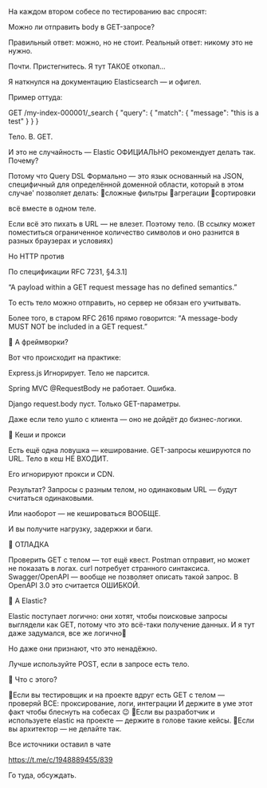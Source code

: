 На каждом втором собесе по тестированию вас спросят: 

Можно ли отправить body в GET-запросе?

Правильный ответ: можно, но не стоит.
Реальный ответ: никому это не нужно.

Почти. Пристегнитесь.
Я тут ТАКОЕ откопал...

Я наткнулся на документацию Elasticsearch — и офигел.

Пример оттуда:

GET /my-index-000001/_search
{
  "query": {
    "match": {
      "message": "this is a test"
    }
  }
}

Тело. В. GET.

И это не случайность — Elastic ОФИЦИАЛЬНО рекомендует делать так.
Почему?

Потому что Query DSL
Формально — это язык основанный на JSON, специфичный для определённой доменной области, который в этом случае' позволяет делать:
🔘сложные фильтры
🔘агрегации
🔘сортировки

всё вместе в одном теле.

Если всё это пихать в URL — не влезет. Поэтому тело.
(В ссылку может поместиться ограниченное количество символов и оно разнится в разных браузерах и условиях)

Но HTTP против

По спецификации RFC 7231, §4.3.1]

“A payload within a GET request message has no defined semantics.”

То есть тело можно отправить, но сервер не обязан его учитывать.

Более того, в старом RFC 2616 прямо говорится:
“A message-body MUST NOT be included in a GET request.”

🧱 А фреймворки?

Вот что происходит на практике:

Express.js Игнорирует. Тело не парсится.

Spring MVC @RequestBody не работает. Ошибка.

Django request.body пуст. Только GET-параметры.

Даже если тело ушло с клиента — оно не дойдёт до бизнес-логики.

🚧 Кеши и прокси

Есть ещё одна ловушка — кеширование.
GET-запросы кешируются по URL. Тело в кеш НЕ ВХОДИТ. 

Его игнорируют прокси и CDN. 

Результат? Запросы с разным телом, но одинаковым URL — будут считаться одинаковыми. 

Или наоборот — не кешироваться ВООБЩЕ.

И вы получите нагрузку, задержки и баги.

🤦 ОТЛАДКА

Проверить GET с телом — тот ещё квест.
Postman отправит, но может не показать в логах.
curl потребует странного синтаксиса.
Swagger/OpenAPI — вообще не позволяет описать такой запрос.
В OpenAPI 3.0 это считается ОШИБКОЙ.

🧩 А Elastic?

Elastic поступает логично: они хотят, чтобы поисковые запросы выглядели как GET, потому что это всё-таки получение данных.
И я тут даже задумался, все же логично🌝

Но даже они признают, что это ненадёжно.

Лучше используйте POST, если в запросе есть тело.

📌 Что с этого?

🔘Если вы тестировщик и на проекте вдруг есть GET с телом — проверяй ВСЕ: проксирование, логи, интеграции
И держите в уме этот факт чтобы блеснуть на собесах 😉
🔘Если вы разработчик и используете elastic на проекте — держите в голове такие кейсы.
🔘Если вы архитектор — не делайте так.

Все источники оставил в чате

https://t.me/c/1948889455/839

Го туда, обсуждать.